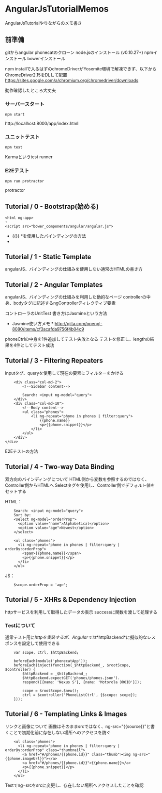 # AngularJsTutorialMemos #
AngularJsTutorialやりながらのメモ書き

## 前準備 ##

gitからangular phonecatのクローン
node.jsのインストール (v0.10.27+)
npmインストール
bowerインストール

npm installで入るはずのchromeDriverがYosemite環境で解凍できず、以下からChromeDriver2.15をDLして配置
https://sites.google.com/a/chromium.org/chromedriver/downloads

動作確認したところ大丈夫

### サーバースタート ###

    npm start

http://localhost:8000/app/index.html
  
### ユニットテスト ###

    npm test

Karmaというtest runner

### E2Eテスト ###

    npm run protractor
  
protractor

## Tutorial / 0 - Bootstrap(始める) ##

    <html ng-app>
    +
    <script src="bower_components/angular/angular.js">

* {{}} *を使用したバインディングの方法
* 

## Tutorial / 1 - Static Template

angularJS、バインディングの仕組みを使用しない通常のHTMLの書き方

## Tutorial / 2 - Angular Templates

angularJS、バインディングの仕組みを利用した動的なページ
controllerの中身、bodyタグに記述するngControllerディレクティブ要素

コントローラのUnitTest
書き方はJasmineという方法
* Jasmine使い方メモ *
http://qiita.com/opengl-8080/items/cf3acafda9756f4b04c9

phoneCtrlの中身を1件追加してテスト失敗となる
テストを修正し、lengthの結果を4件としてテスト成功

## Tutorial / 3 - Filtering Repeaters ##
inputタグ、queryを使用して現在の要素にフィルターをかける

        <div class="col-md-2">
            <!--Sidebar content-->
        
            Search: <input ng-model="query">
        </div>
        <div class="col-md-10">
            <!--Body content-->
            <ul class="phones">
                <li ng-repeat="phone in phones | filter:query">
                    {{phone.name}}
                    <p>{{phone.snippet}}</p>
                </li>
            </ul>
        </div>
    </div>
    
E2Eテストの方法

## Tutorial / 4 - Two-way Data Binding ##
双方向のバインディングについて
HTML側から変数を参照するのではなく、Controller側からHTMLへ
Selectタグを使用し、Controller側でデフォルト値をセットする

HTML：

        Search: <input ng-model="query">
        Sort by:
        <select ng-model="orderProp">
          <option value="name">Alphabetical</option>
          <option value="age">Newest</option>
        </select>
        
        <ul class="phones">
          <li ng-repeat="phone in phones | filter:query | orderBy:orderProp">
            <span>{{phone.name}}</span>
            <p>{{phone.snippet}}</p>
          </li>
        </ul>

JS：

        $scope.orderProp = 'age';

## Tutorial / 5 - XHRs & Dependency Injection ##

httpサービスを利用して取得したデータの表示
successに関数を渡して処理する

### Testについて ###
通常テスト用に$httpを実装するが、Angularでは*$httpBackend*に擬似的なレスポンスを設定して使用できる

        var scope, ctrl, $httpBackend;
        
        beforeEach(module('phonecatApp'));
        beforeEach(inject(function(_$httpBackend_, $rootScope, $controller) {
            $httpBackend = _$httpBackend_;
            $httpBackend.expectGET('phones/phones.json').
            respond([{name: 'Nexus S'}, {name: 'Motorola DROID'}]);
        
            scope = $rootScope.$new();
            ctrl = $controller('PhoneListCtrl', {$scope: scope});
        }));

## Tutorial / 6 - Templating Links & Images ##

リンクと画像について
画像はそのままsrcではなく、ng-src="{{source}}"と書くことで初期化前に存在しない場所へのアクセスを防ぐ

        <ul class="phones">
          <li ng-repeat="phone in phones | filter:query | orderBy:orderProp" class="thumbnail">
            <a href="#/phones/{{phone.id}}" class="thumb"><img ng-src="{{phone.imageUrl}}"></a>
            <a href="#/phones/{{phone.id}}">{{phone.name}}</a>
            <p>{{phone.snippet}}</p>
          </li>
        </ul>

Testでng−srcをsrcに変更し、存在しない場所へアクセスしたことを確認
